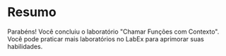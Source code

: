 # Resumo

Parabéns! Você concluiu o laboratório "Chamar Funções com Contexto". Você pode praticar mais laboratórios no LabEx para aprimorar suas habilidades.
